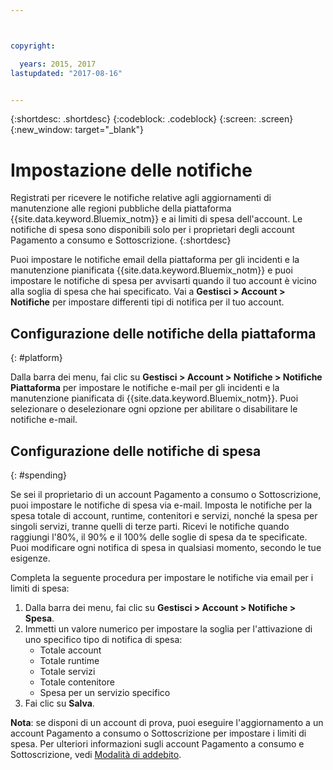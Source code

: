 ```yaml
---



copyright:

  years: 2015, 2017
lastupdated: "2017-08-16"


---
```


{:shortdesc: .shortdesc}
{:codeblock: .codeblock}
{:screen: .screen}
{:new_window: target="_blank"}

# Impostazione delle notifiche
Registrati per ricevere le notifiche relative agli aggiornamenti di manutenzione alle regioni pubbliche della piattaforma {{site.data.keyword.Bluemix_notm}} e ai limiti di spesa dell'account. Le notifiche di spesa sono disponibili solo per i proprietari degli account Pagamento a consumo e Sottoscrizione.
{:shortdesc}

Puoi impostare le notifiche email della piattaforma per gli incidenti e la manutenzione pianificata {{site.data.keyword.Bluemix_notm}} e puoi impostare le notifiche di spesa per avvisarti quando il tuo account è vicino alla soglia di spesa che hai specificato. Vai a **Gestisci > Account > Notifiche** per impostare differenti tipi di notifica per il tuo account.

## Configurazione delle notifiche della piattaforma
{: #platform}

Dalla barra dei menu, fai clic su **Gestisci > Account > Notifiche > Notifiche Piattaforma** per impostare le notifiche e-mail per gli incidenti e la manutenzione pianificata di {{site.data.keyword.Bluemix_notm}}. Puoi selezionare o deselezionare ogni opzione per abilitare o disabilitare le notifiche e-mail.

## Configurazione delle notifiche di spesa
{: #spending}

Se sei il proprietario di un account Pagamento a consumo o Sottoscrizione, puoi impostare le notifiche di spesa via e-mail. Imposta le notifiche per la spesa totale di account, runtime, contenitori e servizi, nonché la spesa per singoli servizi, tranne quelli di terze parti. Ricevi le notifiche quando raggiungi l'80%, il 90% e il 100% delle soglie di spesa da te specificate. Puoi modificare ogni notifica di spesa in qualsiasi momento, secondo le tue esigenze.

Completa la seguente procedura per impostare le notifiche via email per i limiti di spesa:
1. Dalla barra dei menu, fai clic su **Gestisci > Account > Notifiche > Spesa**.
2. Immetti un valore numerico per impostare la soglia per l'attivazione di uno specifico tipo di notifica di spesa:
    * Totale account
    * Totale runtime
    * Totale servizi
    * Totale contenitore
    * Spesa per un servizio specifico
3. Fai clic su **Salva**.

**Nota**: se disponi di un account di prova, puoi eseguire l'aggiornamento a un account Pagamento a consumo o Sottoscrizione per impostare i limiti di spesa. Per ulteriori informazioni sugli account Pagamento a consumo e Sottoscrizione, vedi [Modalità di addebito](/docs/pricing/how_charged.html).
